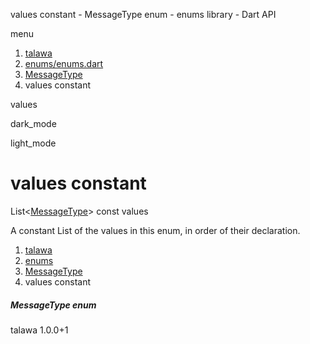 




values constant - MessageType enum - enums library - Dart API







menu

1. [talawa](../../index.html)
2. [enums/enums.dart](../../enums_enums/enums_enums-library.html)
3. [MessageType](../../enums_enums/MessageType.html)
4. values constant

values


dark\_mode

light\_mode




# values constant


List<[MessageType](../../enums_enums/MessageType.html)>
const values

A constant List of the values in this enum, in order of their declaration.


 


1. [talawa](../../index.html)
2. [enums](../../enums_enums/enums_enums-library.html)
3. [MessageType](../../enums_enums/MessageType.html)
4. values constant

##### MessageType enum





talawa
1.0.0+1






